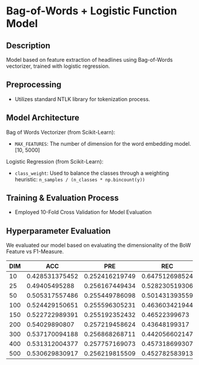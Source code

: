 # Bag-of-Words + Logistic Function Model

## Description
Model based on feature extraction of headlines using Bag-of-Words vectorizer, trained with logistic regression.

## Preprocessing
* Utilizes standard NTLK library for tokenization process.

## Model Architecture
Bag of Words Vectorizer (from Scikit-Learn):
* `MAX_FEATURES`: The number of dimension for the word embedding model. [10, 5000]

Logistic Regression (from Scikit-Learn):
* `class_weight`: Used to balance the classes through a weighting heuristic: `n_samples / (n_classes * np.bincount(y))`

## Training & Evaluation Process
* Employed 10-Fold Cross Validation for Model Evaluation

## Hyperparameter Evaluation
We evaluated our model based on evaluating the dimensionality of the BoW Feature vs F1-Measure.

| DIM | ACC | PRE | REC | F1 | AUC | KAPP |
| --- | --- | --- | --- | --- | --- | --- |
|  10 | 0.428531375452 | 0.252416219749 | 0.647512698524 | 0.363022527633 | 0.500762373063 | 0.000913912980656 |
|  25 | 0.49405495288 | 0.256167449434 | 0.528230519306 | 0.344790082312 | 0.505415364546 | 0.00808415275415 |
|  50 | 0.505317557486 | 0.255449786098 | 0.501431393559 | 0.338290640712 | 0.503923818007 | 0.00622893610111 |
| 100 | 0.524429150651 | 0.255596305231 | 0.463603421944 | 0.329330010208 | 0.504261957953 | 0.006625897995 |
| 150 | 0.522722989391 | 0.255192352432 | 0.46522399673 | 0.329347956167 | 0.503685863412 | 0.00579905315566 |
| 200 | 0.54029890807 | 0.257219458624 | 0.43648199317 | 0.323193311573 | 0.506071654011 | 0.00955204062612 |
| 300 | 0.537170094188 | 0.256868268711 | 0.442056602147 | 0.324692889886 | 0.505688162523 | 0.00887119564734 |
| 400 | 0.531312004377 | 0.257757169073 | 0.457318699307 | 0.329362907367 | 0.506894188891 | 0.0106778595427 |
| 500 | 0.530629830917 | 0.256219815509 | 0.452782583913 | 0.326968515258 | 0.504894812603 | 0.00769499901391 |
